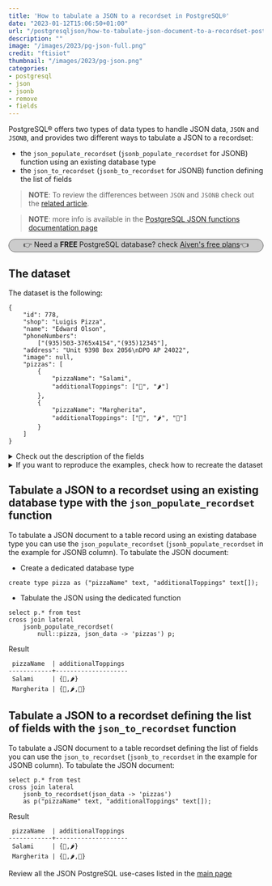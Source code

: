 ```yaml
---
title: 'How to tabulate a JSON to a recordset in PostgreSQL®'
date: "2023-01-12T15:06:50+01:00"
url: "/postgresqljson/how-to-tabulate-json-document-to-a-recordset-postgresql"
description: ""
image: "/images/2023/pg-json-full.png"
credit: "ftisiot"
thumbnail: "/images/2023/pg-json.png"
categories:
- postgresql
- json
- jsonb
- remove
- fields
---
```


PostgreSQL® offers two types of data types to handle JSON data, `JSON` and `JSONB`, and provides two different ways to tabulate a JSON to a recordset:

<!--more-->

* the `json_populate_recordset` (`jsonb_populate_recordset` for JSONB) function using an existing database type
* the `json_to_recordset` (`jsonb_to_recordset` for JSONB) function defining the list of fields

> **NOTE**: To review the differences between `JSON` and `JSONB` check out the [related article](/postgresqljson/what-are-the-differences-json-jsonb-postgresql).

> **NOTE**: more info is available in the [PostgreSQL JSON functions documentation page](https://www.postgresql.org/docs/current/functions-json.html)

<p style="background: #cccccc;border: 1px solid #666666;border-radius: 15px;text-align: center;">👉 Need a <b>FREE</b> PostgreSQL database? check <a href="https://go.aiven.io/francesco-signup">Aiven's free plans</a>👈</p>

## The dataset

The dataset is the following:

```
{
    "id": 778,
    "shop": "Luigis Pizza",
    "name": "Edward Olson",
    "phoneNumbers":
        ["(935)503-3765x4154","(935)12345"],
    "address": "Unit 9398 Box 2056\nDPO AP 24022",
    "image": null,
    "pizzas": [
        {
            "pizzaName": "Salami",
            "additionalToppings": ["🥓", "🌶️"]
        },
        {
            "pizzaName": "Margherita",
            "additionalToppings": ["🍌", "🌶️", "🍍"]
        }
    ]
}
```

<details>
  <summary>Check out the description of the fields</summary>
The following examples use a pizza order dataset with an order having:

* `id`: 778
* `shop`: "Luigis Pizza"
* `name`: "Edward Olson"
* `phoneNumbers`:["(935)503-3765x4154","(935)12345"]
* `address`: "Unit 9398 Box 2056\nDPO AP 24022"
* `image`: null
* and two pizzas contained in the `pizzas` item:

```
[
    {
        "pizzaName": "Salami",
        "additionalToppings": ["🥓", "🌶️"]
    },
    {
        "pizzaName": "Margherita",
        "additionalToppings": ["🍌", "🌶️", "🍍"]
    }
]
```
</details>
<details>
  <summary>If you want to reproduce the examples, check how to recreate the dataset</summary>

It can be recreated with the following script:

```
create table test(id serial, json_data jsonb);

insert into test(json_data) values (
'{
    "id": 778,
    "shop": "Luigis Pizza",
    "name": "Edward Olson",
    "phoneNumbers":
        ["(935)503-3765x4154","(935)12345"],
    "address": "Unit 9398 Box 2056\nDPO AP 24022",
    "image": null,
    "pizzas": [
        {
            "pizzaName": "Salami",
            "additionalToppings": ["🥓", "🌶️"]
        },
        {
            "pizzaName": "Margherita",
            "additionalToppings": ["🍌", "🌶️", "🍍"]
        }
    ]
}');
```

</details>

## Tabulate a JSON to a recordset using an existing database type with the `json_populate_recordset` function

To tabulate a JSON document to a table record using an existing database type you can use the `json_populate_recordset` (`jsonb_populate_recordset` in the example for JSONB column). To tabulate the JSON document:

* Create a dedicated database type

```
create type pizza as ("pizzaName" text, "additionalToppings" text[]);
```

* Tabulate the JSON using the dedicated function

```
select p.* from test
cross join lateral 
    jsonb_populate_recordset(
        null::pizza, json_data -> 'pizzas') p;
```

Result

```
 pizzaName  | additionalToppings
------------+--------------------
 Salami     | {🥓,🌶️}
 Margherita | {🍌,🌶️,🍍}
```

## Tabulate a JSON to a recordset defining the list of fields with the `json_to_recordset` function

To tabulate a JSON document to a table recordset defining the list of fields you can use the `json_to_recordset` (`jsonb_to_recordset` in the example for JSONB column). To tabulate the JSON document:

```
select p.* from test
cross join lateral 
    jsonb_to_recordset(json_data -> 'pizzas') 
    as p("pizzaName" text, "additionalToppings" text[]);
```

Result

```
 pizzaName  | additionalToppings
------------+--------------------
 Salami     | {🥓,🌶️}
 Margherita | {🍌,🌶️,🍍}
```

Review all the JSON PostgreSQL use-cases listed in the [main page](/postgresqljson/main)